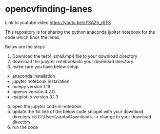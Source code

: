 # opencvfinding-lanes

Link to youtube video
https://youtu.be/sFSAZh_v9F8

This repository is for sharing the python anaconda jypiter notebook for the code which finds the lanes.

Below are the steps

1. Download the test4_small.mp4 file to your download directory
2. download the jupyter notebookmto your download directory
3. make sure you have below setup
- anaconda installation
- jupyter notebook installation
- numpy version 1.18
- opencv version 4.2.0
- matplotlib version 3.1.3
4. open the jupyter code in notebook
5. update the 1st line of the below code snippet with your download directory
cd C:\Users\santo\Downloads --> change to your download directory
5. run the code

